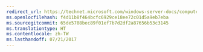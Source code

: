 ```yaml
---
redirect_url: https://technet.microsoft.com/windows-server-docs/compute/hyper-v/deploy/export-and-import-virtual-machines
ms.openlocfilehash: f4d11b8f464bcfc6929ce18ee72c01d5a9eb7eba
ms.sourcegitcommit: 65de5708bec89f01ef7b7d2df2a87656b53c3145
ms.translationtype: HT
ms.contentlocale: zh-TW
ms.lasthandoff: 07/21/2017
---
```

